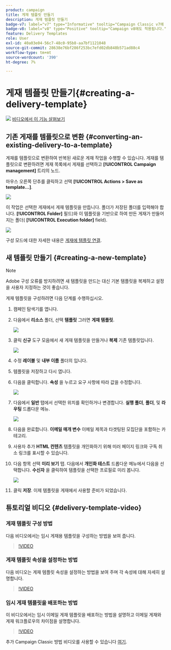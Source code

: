 ```yaml
---
product: campaign
title: 게재 템플릿 만들기
description: 게재 템플릿 만들기
badge-v7: label="v7" type="Informative" tooltip="Campaign Classic v7에 적용"
badge-v8: label="v8" type="Positive" tooltip="Campaign v8에도 적용됩니다."
feature: Delivery Templates
role: User
exl-id: 40a03e04-56c7-48c0-95b8-aa7bf1121048
source-git-commit: 28638e76bf286f253bc7efd02db848b571ad88c4
workflow-type: tm+mt
source-wordcount: '390'
ht-degree: 7%

---
```


# 게재 템플릿 만들기{#creating-a-delivery-template}

![](assets/do-not-localize/how-to-video.png) [비디오에서 이 기능 살펴보기](#delivery-template-video)

## 기존 게재를 템플릿으로 변환 {#converting-an-existing-delivery-to-a-template}

게재를 템플릿으로 변환하여 반복된 새로운 게재 작업을 수행할 수 있습니다. 게재를 템플릿으로 변환하려면 게재 목록에서 게재를 선택하고 **[!UICONTROL Campaign management]** 트리의 노드.

마우스 오른쪽 단추를 클릭하고 선택 **[!UICONTROL Actions > Save as template...]**.

![](assets/s_ncs_user_campaign_save_as_scenario.png)

이 작업은 선택한 게재에서 게재 템플릿을 만듭니다. 폴더가 저장된 폴더를 입력해야 합니다. **[!UICONTROL Folder]** 필드)와 이 템플릿을 기반으로 하여 만든 게재가 만들어지는 폴더( **[!UICONTROL Execution folder]** field).

![](assets/s_ncs_user_campaign_save_as_scenario_a.png)

구성 모드에 대한 자세한 내용은 [게재에 템플릿 연결](creating-a-delivery-from-a-template.md#linking-the-template-to-a-delivery).

## 새 템플릿 만들기 {#creating-a-new-template}

>[!NOTE]
>
>Adobe 구성 오류를 방지하려면 새 템플릿을 만드는 대신 기본 템플릿을 복제하고 설정을 사용자 지정하는 것이 좋습니다.

게재 템플릿을 구성하려면 다음 단계를 수행하십시오.

1. 캠페인 탐색기를 엽니다.
1. 다음에서 **리소스** 폴더, 선택 **템플릿** 그러면 **게재 템플릿**.

   ![](assets/delivery_template_1.png)

1. 클릭 **신규** 도구 모음에서 새 게재 템플릿을 만들거나 **복제** 기존 템플릿입니다.

   ![](assets/delivery_template_2.png)

1. 수정 **레이블** 및 **내부 이름** 폴더의 입니다.
1. 템플릿을 저장하고 다시 엽니다.
1. 다음을 클릭합니다. **속성** 을 누르고 요구 사항에 따라 값을 수정합니다.

   ![](assets/delivery_template_3.png)

1. 다음에서 **일반** 탭에서 선택한 위치를 확인하거나 변경합니다. **실행 폴더**, **폴더**, 및 **라우팅** 드롭다운 메뉴.

   ![](assets/delivery_template_4.png)

1. 다음을 완료합니다. **이메일 매개 변수** 이메일 제목과 타겟팅된 모집단을 포함하는 카테고리.
1. 사용자 추가 **HTML 컨텐츠** 템플릿을 개인화하기 위해 미러 페이지 링크와 구독 취소 링크를 표시할 수 있습니다.
1. 다음 항목 선택 **미리 보기** 탭. 다음에서 **개인화 테스트** 드롭다운 메뉴에서 다음을 선택합니다. **수신자** 을 클릭하여 템플릿을 선택한 프로필로 미리 봅니다.

   ![](assets/delivery_template_5.png)

1. 클릭 **저장**. 이제 템플릿을 게재에서 사용할 준비가 되었습니다.


## 튜토리얼 비디오 {#delivery-template-video}

### 게재 템플릿 구성 방법

다음 비디오에서는 임시 게재용 템플릿을 구성하는 방법을 보여 줍니다.

>[!VIDEO](https://video.tv.adobe.com/v/24066?quality=12)

### 게재 템플릿 속성을 설정하는 방법

다음 비디오는 게재 템플릿 속성을 설정하는 방법을 보여 주며 각 속성에 대해 자세히 설명합니다.

>[!VIDEO](https://video.tv.adobe.com/v/24067?quality=12)

### 임시 게재 템플릿을 배포하는 방법

이 비디오에서는 임시 이메일 게재 템플릿을 배포하는 방법을 설명하고 이메일 게재와 게재 워크플로우의 차이점을 설명합니다.

>[!VIDEO](https://video.tv.adobe.com/v/24065?quality=12)

추가 Campaign Classic 방법 비디오를 사용할 수 있습니다 [여기](https://experienceleague.adobe.com/docs/campaign-classic-learn/tutorials/overview.html?lang=ko).

